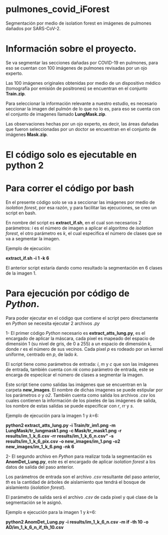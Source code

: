 # pulmones_covid_iForest
Segmentación por medio de isolation forest en imágenes de pulmones dañados por SARS-CoV-2.

# Información sobre el proyecto.

Se va segmentar las secciones dañadas por COVID-19 en pulmones, para eso se cuentan con 100 imágenes de pulmones revisadas por un ojo experto.

Las 100 imágenes originales obtenidas por medio de un dispositivo médico (tomografía por emisión de positrones) se encuentran en el conjunto **Train.zip**.

Para seleccionar la información relevante a nuestro estudio, es necesario seccionar la imagen del pulmón de lo que no lo es, para eso se cuenta con el conjunto de imagenes llamado **LungMask.zip**.

Las observaciones hechas por un ojo experto, es decir, las áreas dañadas que fueron seleccionadas por un doctor se encuentran en el conjunto de imágenes **Mask.zip**.

# El código solo es ejecutable en python 2
# Para correr el código por bash
En el presente código solo se va a seccionar las imágenes por medio de _isolation forest_, por esa razón, y para facilitar las ejecuciones, se creo un script en bash.

En nombre del script es **extract_if.sh**, en el cual son necesarios 2 parámetros: _i_ es el número de imagen a aplicar el algoritmo de _isolation forest_, el otro parámetro es _k_, el cual especifica el número de clases que se va a segmentar la imagen.

Ejemplo de ejecución: 

**extract_if.sh -i 1 -k 6**

El anterior script estaría dando como resultado la segmentación en 6 clases de la imagen 1.

# Para ejecución por código de _Python_.
Para poder ejecutar en el código que contiene el script pero directamente en _Python_ se necesita ejecutar 2 archivos _.py_

1- El primer código _Python_ necesario es **extract_atts_lung.py**, es el encargado de aplicar la máscara, cada pixel es mapeado del espacio de dimensión 1 (su nivel de gris, de 0 a 255) a un espacio de dimensión _k_, donde _r_ es el número de sus vecinos. Cada pixel _p_ es rodeado por un kernel uniforme, centrado en _p_, de lado _k_.

El script tiene como parámetros de entrada: _i_, _m_ y _c_ que son las imágenes de entrada, también cuenta con _nk_ como parámetro de entrada, este se encarga de especiicar el número de clases a segmentar la imagen.

Este script tiene como salidas las imágenes que se encuentran en la carpeta **new_images**. El nombre de dichas imagenes se puede estipular por los parámetros _o_ y _o2_. También cuenta como salida los archivos _.csv_ los cuales contienen la información de los pixeles de las imágenes de salida, los nombre de estas salidas se puede especificar con _r_, _rr_ y _s_.

Ejemplo de ejecución para la imagen 1 y _k_=6:

**python2 extract_atts_lung.py  -i Train/tr_im1.png  -m  LungMask/tr_lungmask1.png  -c Mask/tr_mask1.png  -r results/im_1_k_6.csv  -rr results/im_1_k_6_n.csv"  -s results/im_1_k_6_pix.csv  -o new_images/im_1.png  -o2 new_images/im_1_k_6.png -nk 6**

2- El segundo archivo en _Python_ para realizar toda la segmentación es **AnomDet_Lung.py**, este es el encargado de aplicar _isolation forest_ a los datos de salida del paso anterior.

Los parámetros de entrada son el archivo _.csv_ resultante del paso anterior, _th_ es la cantidad de árboles de aislamiento que tendrá el bosque de aislamiento (_isolation forest_).

El parámetro de salida será el archivo _.csv_ de cada pixel y qué clase de la segmentación se le asignó.

Ejemplo e ejecución para la imagen 1 y _k_=6:

**python2 AnomDet_Lung.py  -i results/im_1_k_6_n.csv -m if  -th 10  -o AD/im_1_k_6_n_if_th_10.csv**




